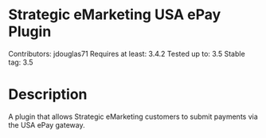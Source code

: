 Strategic eMarketing USA ePay Plugin
=====================================
Contributors: jdouglas71
Requires at least: 3.4.2
Tested up to: 3.5
Stable tag: 3.5


Description 
============
A plugin that allows Strategic eMarketing customers to submit payments via the USA ePay gateway.
